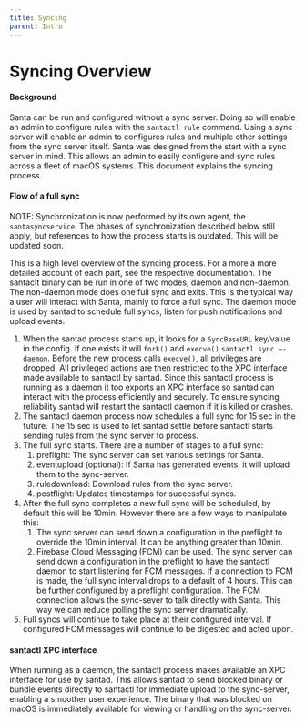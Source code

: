 ```yaml
---
title: Syncing
parent: Intro
---
```


# Syncing Overview

#### Background

Santa can be run and configured without a sync server. Doing so will enable an
admin to configure rules with the `santactl rule` command. Using a sync server
will enable an admin to configures rules and multiple other settings from the
sync server itself. Santa was designed from the start with a sync server in
mind. This allows an admin to easily configure and sync rules across a fleet of
macOS systems. This document explains the syncing process.

#### Flow of a full sync

NOTE: Synchronization is now performed by its own agent, the `santasyncservice`.
The phases of synchronization described below still apply, but references to how
the process starts is outdated. This will be updated soon.

This is a high level overview of the syncing process. For a more a more detailed
account of each part, see the respective documentation. The santaclt binary can
be run in one of two modes, daemon and non-daemon. The non-daemon mode does one
full sync and exits. This is the typical way a user will interact with Santa,
mainly to force a full sync. The daemon mode is used by santad to schedule full
syncs, listen for push notifications and upload events.

1.  When the santad process starts up, it looks for a `SyncBaseURL` key/value in
    the config. If one exists it will `fork()` and `execve()` `santactl sync
    —-daemon`. Before the new process calls `execve()`, all privileges are
    dropped. All privileged actions are then restricted to the XPC interface
    made available to santactl by santad. Since this santactl process is running
    as a daemon it too exports an XPC interface so santad can interact with the
    process efficiently and securely. To ensure syncing reliability santad will
    restart the santactl daemon if it is killed or crashes.
2.  The santactl daemon process now schedules a full sync for 15 sec in the
    future. The 15 sec is used to let santad settle before santactl starts
    sending rules from the sync server to process.
3.  The full sync starts. There are a number of stages to a full sync:
    1.  preflight: The sync server can set various settings for Santa.
    2.  eventupload (optional): If Santa has generated events, it will upload
        them to the sync-server.
    3.  ruledownload: Download rules from the sync server.
    4.  postflight: Updates timestamps for successful syncs.
4.  After the full sync completes a new full sync will be scheduled, by default
    this will be 10min. However there are a few ways to manipulate this:
    1.  The sync server can send down a configuration in the preflight to
        override the 10min interval. It can be anything greater than 10min.
    2.  Firebase Cloud Messaging (FCM) can be used. The sync server can send
        down a configuration in the preflight to have the santactl daemon to
        start listening for FCM messages. If a connection to FCM is made, the
        full sync interval drops to a default of 4 hours. This can be further
        configured by a preflight configuration. The FCM connection allows the
        sync-sever to talk directly with Santa. This way we can reduce polling
        the sync server dramatically.
5.  Full syncs will continue to take place at their configured interval. If
    configured FCM messages will continue to be digested and acted upon.

#### santactl XPC interface

When running as a daemon, the santactl process makes available an XPC interface
for use by santad. This allows santad to send blocked binary or bundle events
directly to santactl for immediate upload to the sync-server, enabling a
smoother user experience. The binary that was blocked on macOS is immediately
available for viewing or handling on the sync-server.
